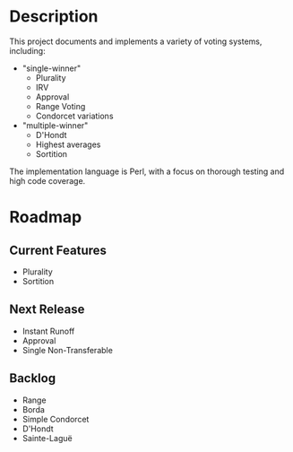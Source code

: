 # Description #

This project documents and implements a variety of voting systems, including:

  * "single-winner"
    * Plurality
    * IRV
    * Approval
    * Range Voting
    * Condorcet variations
  * "multiple-winner"
    * D'Hondt
    * Highest averages
    * Sortition

The implementation language is Perl, with a focus on thorough testing and high code coverage.

# Roadmap #

## Current Features ##

  * Plurality
  * Sortition

## Next Release ##

  * Instant Runoff
  * Approval
  * Single Non-Transferable

## Backlog ##

  * Range
  * Borda
  * Simple Condorcet
  * D'Hondt
  * Sainte-Laguë